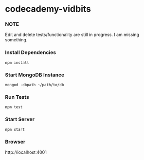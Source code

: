 # codecademy-vidbits

### NOTE 
Edit and delete tests/functionality are still in progress. I am missing something.  

### Install Dependencies
``` npm install ```

### Start MongoDB Instance
``` mongod -dbpath ~/path/to/db ```

### Run Tests
``` npm test ```

### Start Server
``` npm start ```

### Browser
http://localhost:4001
